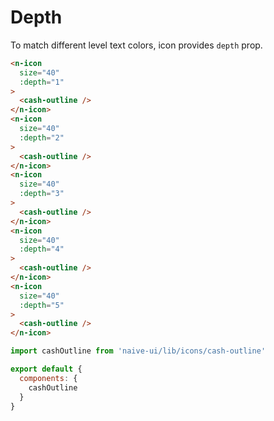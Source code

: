 # Depth
To match different level text colors, icon provides `depth` prop.
```html
<n-icon
  size="40"
  :depth="1"
>
  <cash-outline />
</n-icon>
<n-icon
  size="40"
  :depth="2"
>
  <cash-outline />
</n-icon>
<n-icon
  size="40"
  :depth="3"
>
  <cash-outline />
</n-icon>
<n-icon
  size="40"
  :depth="4"
>
  <cash-outline />
</n-icon>
<n-icon
  size="40"
  :depth="5"
>
  <cash-outline />
</n-icon>
```
```js
import cashOutline from 'naive-ui/lib/icons/cash-outline'

export default {
  components: {
    cashOutline
  }
}
```